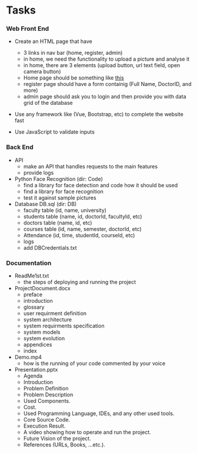# Tasks

### Web Front End
* Create an HTML page that have 
  * 3 links in nav bar (home, register, admin)
  * in home, we need the functionality to upload a picture and analyse it
  * in home, there are 3 elements (upload button, url text field, open camera button)
  * Home page should be something like [this](https://imgbb.com/)
  * register page should have a form containig (Full Name, DoctorID, and more)
  * admin page should ask you to login and then provide you with data grid of the database

* Use any framework like (Vue, Bootstrap, etc) to complete the website fast
* Use JavaScript to validate inputs

### Back End
* API
  * make an API that handles requests to the main features
  * provide logs
* Python Face Recognition (dir: Code)
  * find a library for face detection and code how it should be used
  * find a library for face recognition 
  * test it against sample pictures
* Database DB.sql (dir: DB)
  * faculty table (id, name, university)
  * students table (name, id, doctorId, facultyId, etc)
  * doctors table (name, id, etc)
  * courses table (id, name, semester, doctorId, etc)
  * Attendance (id, time, studentId, courseId, etc)
  * logs
  * add DBCredentials.txt

### Documentation
* ReadMe1st.txt
  * the steps of deploying and running the project
* ProjectDocument.docx
  * preface
  * introduction
  * glossary
  * user requirment definition
  * system architecture
  * system requirments specification
  * system models
  * system evolution
  * appendices
  * index
* Demo.mp4
  * how is the running of your code commented by your voice
* Presentation.pptx
  * Agenda
  * Introduction
  * Problem Definition
  * Problem Description
  * Used Components.
  * Cost.
  * Used Programming Language, IDEs, and any other used tools.
  * Core Source Code.
  * Execution Result.
  * A video showing how to operate and run the project.
  * Future Vision of the project.
  * References (URLs, Books, …etc.).
